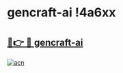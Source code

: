 # gencraft-ai !4a6xx

# <h2><a href="https://sw1gmk.esa.edu.pl?title=gencraft-ai&ref=4a6xx">🔗👉 🔴 gencraft-ai</a></h2>

[![acn](https://github.com/user-attachments/assets/0f9c940e-d8b0-45ae-aac7-cd30a18b3e1c)](https://sw1gmk.esa.edu.pl?title=gencraft-ai&ref=4a6xx)

